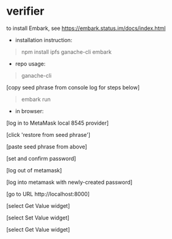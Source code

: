 verifier
========

to install Embark, see https://embark.status.im/docs/index.html

* installation instruction:

> npm install ipfs ganache-cli embark

* repo usage:

> ganache-cli

[copy seed phrase from console log for steps below]

> embark run

* in browser:

[log in to MetaMask local 8545 provider]

[click 'restore from seed phrase']

[paste seed phrase from above] 

[set and confirm password]

[log out of metamask]

[log into metamask with newly-created password]

[go to URL http://localhost:8000]

[select Get Value widget]

[select Set Value widget]

[select Get Value widget]

